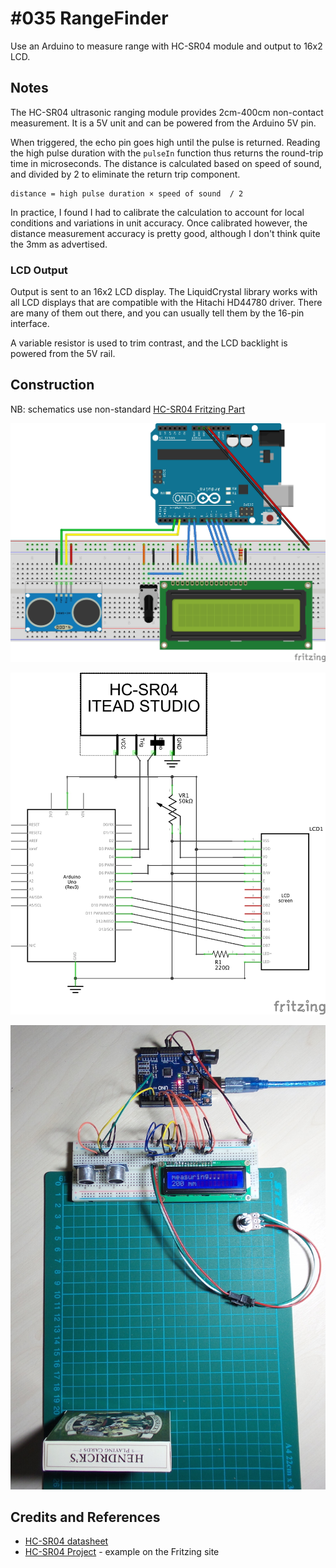 # #035 RangeFinder

Use an Arduino to measure range with HC-SR04 module and output to 16x2 LCD.


## Notes

The HC-SR04 ultrasonic ranging module provides 2cm-400cm non-contact measurement.
It is a 5V unit and can be powered from the Arduino 5V pin.

When triggered, the echo pin goes high until the pulse is returned.
Reading the high pulse duration with the `pulseIn` function thus returns the round-trip time in microseconds.
The distance is calculated based on speed of sound, and divided by 2 to eliminate the return trip component.

    distance = high pulse duration × speed of sound  / 2

In practice, I found I had to calibrate the calculation to account for local conditions and variations in unit accuracy.
Once calibrated however, the distance measurement accuracy is pretty good, although I don't think quite the 3mm as advertised.

### LCD Output

Output is sent to an 16x2 LCD display.
The LiquidCrystal library works with all LCD displays that are compatible with the Hitachi HD44780 driver.
There are many of them out there, and you can usually tell them by the 16-pin interface.

A variable resistor is used to trim contrast, and the LCD backlight is powered from the 5V rail.

## Construction

NB: schematics use non-standard [HC-SR04 Fritzing Part](https://github.com/tardate/LittleArduinoProjects/tree/main/FritzingParts)

![The Breadboard](./assets/RangeFinder_bb.jpg?raw=true)

![The Schematic](./assets/RangeFinder_schematic.jpg?raw=true)

![The Build](./assets/RangeFinder_build.jpg?raw=true)

## Credits and References

* [HC-SR04 datasheet](http://www.micropik.com/PDF/HCSR04.pdf)
* [HC-SR04 Project](http://fritzing.org/projects/hc-sr04-project) - example on the Fritzing site
